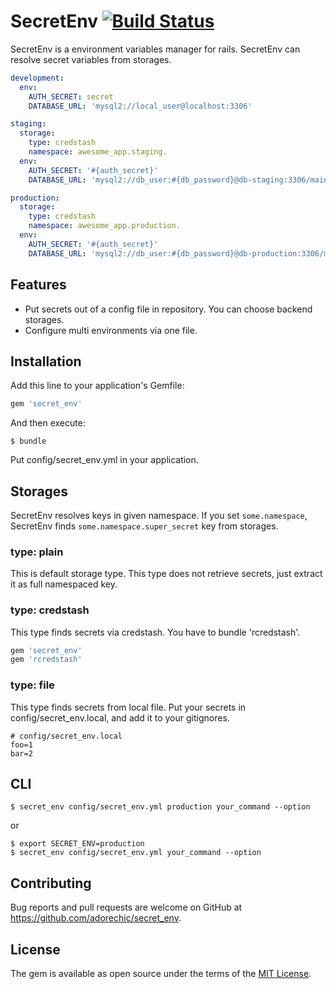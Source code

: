 # SecretEnv [![Build Status](https://travis-ci.org/adorechic/secret_env.svg?branch=master)](https://travis-ci.org/adorechic/secret_env)
SecretEnv is a environment variables manager for rails. SecretEnv can resolve secret variables from storages.

```yaml
development:
  env:
    AUTH_SECRET: secret
    DATABASE_URL: 'mysql2://local_user@localhost:3306'

staging:
  storage:
    type: credstash
    namespace: awesome_app.staging.
  env:
    AUTH_SECRET: '#{auth_secret}'
    DATABASE_URL: 'mysql2://db_user:#{db_password}@db-staging:3306/main?read_timeout=10&encoding=utf8'

production:
  storage:
    type: credstash
    namespace: awesome_app.production.
  env:
    AUTH_SECRET: '#{auth_secret}'
    DATABASE_URL: 'mysql2://db_user:#{db_password}@db-production:3306/main?read_timeout=10&encoding=utf8'
```

## Features
- Put secrets out of a config file in repository. You can choose backend storages.
- Configure multi environments via one file.

## Installation

Add this line to your application's Gemfile:

```ruby
gem 'secret_env'
```

And then execute:

    $ bundle

Put config/secret_env.yml in your application.

## Storages
SecretEnv resolves keys in given namespace. If you set `some.namespace`, SecretEnv finds `some.namespace.super_secret` key from storages.

### type: plain
This is default storage type. This type does not retrieve secrets, just extract it as full namespaced key.

### type: credstash
This type finds secrets via credstash. You have to bundle 'rcredstash'.

```ruby
gem 'secret_env'
gem 'rcredstash'
```

### type: file
This type finds secrets from local file. Put your secrets in config/secret_env.local, and add it to your gitignores.

```
# config/secret_env.local
foo=1
bar=2
```

## CLI

    $ secret_env config/secret_env.yml production your_command --option

or

    $ export SECRET_ENV=production
    $ secret_env config/secret_env.yml your_command --option

## Contributing

Bug reports and pull requests are welcome on GitHub at https://github.com/adorechic/secret_env.


## License

The gem is available as open source under the terms of the [MIT License](http://opensource.org/licenses/MIT).
